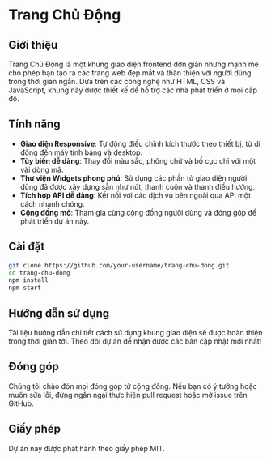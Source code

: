 # Trang Chủ Động

## Giới thiệu
Trang Chủ Động là một khung giao diện frontend đơn giản nhưng mạnh mẽ cho phép bạn tạo ra các trang web đẹp mắt và thân thiện với người dùng trong thời gian ngắn. Dựa trên các công nghệ như HTML, CSS và JavaScript, khung này được thiết kế để hỗ trợ các nhà phát triển ở mọi cấp độ.

## Tính năng
- **Giao diện Responsive**: Tự động điều chỉnh kích thước theo thiết bị, từ di động đến máy tính bảng và desktop.
- **Tùy biến dễ dàng**: Thay đổi màu sắc, phông chữ và bố cục chỉ với một vài dòng mã.
- **Thư viện Widgets phong phú**: Sử dụng các phần tử giao diện người dùng đã được xây dựng sẵn như nút, thanh cuộn và thanh điều hướng.
- **Tích hợp API dễ dàng**: Kết nối với các dịch vụ bên ngoài qua API một cách nhanh chóng.
- **Cộng đồng mở**: Tham gia cùng cộng đồng người dùng và đóng góp để phát triển dự án này.

## Cài đặt
```bash
git clone https://github.com/your-username/trang-chu-dong.git
cd trang-chu-dong
npm install
npm start
```

## Hướng dẫn sử dụng
Tài liệu hướng dẫn chi tiết cách sử dụng khung giao diện sẽ được hoàn thiện trong thời gian tới. Theo dõi dự án để nhận được các bản cập nhật mới nhất!

## Đóng góp
Chúng tôi chào đón mọi đóng góp từ cộng đồng. Nếu bạn có ý tưởng hoặc muốn sửa lỗi, đừng ngần ngại thực hiện pull request hoặc mở issue trên GitHub.

## Giấy phép
Dự án này được phát hành theo giấy phép MIT.
